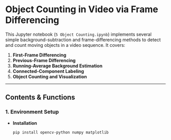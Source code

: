 # Object Counting in Video via Frame Differencing

This Jupyter notebook (`5 Object Counting.ipynb`) implements several simple background-subtraction and frame-differencing methods to detect and count moving objects in a video sequence. It covers:

1. **First-Frame Differencing**  
2. **Previous-Frame Differencing**  
3. **Running-Average Background Estimation**  
4. **Connected-Component Labeling**  
5. **Object Counting and Visualization**

---

## Contents & Functions

### 1. Environment Setup
- **Installation**  
  ```bash
  pip install opencv-python numpy matplotlib
